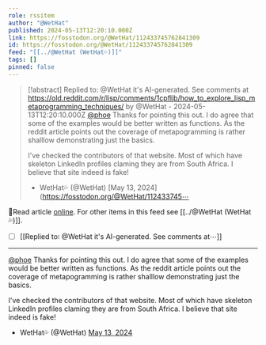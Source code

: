 ```yaml
---
role: rssitem
author: "@WetHat"
published: 2024-05-13T12:20:10.000Z
link: https://fosstodon.org/@WetHat/112433745762841309
id: https://fosstodon.org/@WetHat/112433745762841309
feed: "[[../@WetHat (WetHat💦)]]"
tags: []
pinned: false
---
```

> [!abstract] Replied to: @WetHat it's AI-generated. See comments at https://old.reddit.com/r/lisp/comments/1cpfljb/how_to_explore_lisp_metaprogramming_techniques/ by @WetHat - 2024-05-13T12:20:10.000Z
> [@phoe](https://functional.cafe/@phoe) Thanks for pointing this out. I do agree that some of the examples would be better written as functions. As the reddit article points out the coverage of metapogramming is rather shalllow demonstrating just the basics.
> 
> I've checked the contributors of that website. Most of which have skeleton LinkedIn profiles claming they are from South Africa. I believe that site indeed is fake!
> 
> - WetHat💦 (@WetHat) [May 13, 2024](https://fosstodon.org/@WetHat/112433745⋯

🔗Read article [online](https://fosstodon.org/@WetHat/112433745762841309). For other items in this feed see [[../@WetHat (WetHat💦)]].

- [ ] [[Replied to꞉ @WetHat it's AI-generated․ See comments at⋯]]
- - -
[@phoe](https://functional.cafe/@phoe) Thanks for pointing this out. I do agree that some of the examples would be better written as functions. As the reddit article points out the coverage of metapogramming is rather shalllow demonstrating just the basics.

I've checked the contributors of that website. Most of which have skeleton LinkedIn profiles claming they are from South Africa. I believe that site indeed is fake!

- WetHat💦 (@WetHat) [May 13, 2024](https://fosstodon.org/@WetHat/112433745762841309)